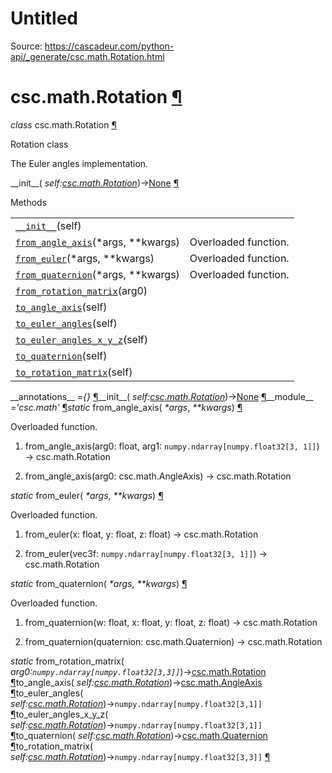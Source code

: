 # Untitled

Source: https://cascadeur.com/python-api/_generate/csc.math.Rotation.html

# csc.math.Rotation [¶](https://cascadeur.com/python-api/_generate/csc.math.Rotation.html\#csc-math-rotation "Permalink to this heading")

_class_ csc.math.Rotation [¶](https://cascadeur.com/python-api/_generate/csc.math.Rotation.html#csc.math.Rotation "Permalink to this definition")

Rotation class

The Euler angles implementation.

\_\_init\_\_( _self:[csc.math.Rotation](https://cascadeur.com/python-api/csc.html#csc.math.Rotation "csc.math.Rotation")_)→[None](https://docs.python.org/3/library/constants.html#None "(in Python v3.13)") [¶](https://cascadeur.com/python-api/_generate/csc.math.Rotation.html#csc.math.Rotation.__init__ "Permalink to this definition")

Methods

|     |     |
| --- | --- |
| [`__init__`](https://cascadeur.com/python-api/csc.html#csc.math.Rotation.__init__ "csc.math.Rotation.__init__")(self) |  |
| [`from_angle_axis`](https://cascadeur.com/python-api/csc.html#csc.math.Rotation.from_angle_axis "csc.math.Rotation.from_angle_axis")(\*args, \*\*kwargs) | Overloaded function. |
| [`from_euler`](https://cascadeur.com/python-api/csc.html#csc.math.Rotation.from_euler "csc.math.Rotation.from_euler")(\*args, \*\*kwargs) | Overloaded function. |
| [`from_quaternion`](https://cascadeur.com/python-api/csc.html#csc.math.Rotation.from_quaternion "csc.math.Rotation.from_quaternion")(\*args, \*\*kwargs) | Overloaded function. |
| [`from_rotation_matrix`](https://cascadeur.com/python-api/csc.html#csc.math.Rotation.from_rotation_matrix "csc.math.Rotation.from_rotation_matrix")(arg0) |  |
| [`to_angle_axis`](https://cascadeur.com/python-api/csc.html#csc.math.Rotation.to_angle_axis "csc.math.Rotation.to_angle_axis")(self) |  |
| [`to_euler_angles`](https://cascadeur.com/python-api/csc.html#csc.math.Rotation.to_euler_angles "csc.math.Rotation.to_euler_angles")(self) |  |
| [`to_euler_angles_x_y_z`](https://cascadeur.com/python-api/csc.html#csc.math.Rotation.to_euler_angles_x_y_z "csc.math.Rotation.to_euler_angles_x_y_z")(self) |  |
| [`to_quaternion`](https://cascadeur.com/python-api/csc.html#csc.math.Rotation.to_quaternion "csc.math.Rotation.to_quaternion")(self) |  |
| [`to_rotation_matrix`](https://cascadeur.com/python-api/csc.html#csc.math.Rotation.to_rotation_matrix "csc.math.Rotation.to_rotation_matrix")(self) |  |

\_\_annotations\_\_ _={}_ [¶](https://cascadeur.com/python-api/_generate/csc.math.Rotation.html#csc.math.Rotation.__annotations__ "Permalink to this definition")\_\_init\_\_( _self:[csc.math.Rotation](https://cascadeur.com/python-api/csc.html#csc.math.Rotation "csc.math.Rotation")_)→[None](https://docs.python.org/3/library/constants.html#None "(in Python v3.13)") [¶](https://cascadeur.com/python-api/_generate/csc.math.Rotation.html#id0 "Permalink to this definition")\_\_module\_\_ _='csc.math'_ [¶](https://cascadeur.com/python-api/_generate/csc.math.Rotation.html#csc.math.Rotation.__module__ "Permalink to this definition")_static_ from\_angle\_axis( _\*args_, _\*\*kwargs_) [¶](https://cascadeur.com/python-api/_generate/csc.math.Rotation.html#csc.math.Rotation.from_angle_axis "Permalink to this definition")

Overloaded function.

1. from\_angle\_axis(arg0: float, arg1: `numpy.ndarray[numpy.float32[3, 1]]`) -> csc.math.Rotation

2. from\_angle\_axis(arg0: csc.math.AngleAxis) -> csc.math.Rotation


_static_ from\_euler( _\*args_, _\*\*kwargs_) [¶](https://cascadeur.com/python-api/_generate/csc.math.Rotation.html#csc.math.Rotation.from_euler "Permalink to this definition")

Overloaded function.

1. from\_euler(x: float, y: float, z: float) -> csc.math.Rotation

2. from\_euler(vec3f: `numpy.ndarray[numpy.float32[3, 1]]`) -> csc.math.Rotation


_static_ from\_quaternion( _\*args_, _\*\*kwargs_) [¶](https://cascadeur.com/python-api/_generate/csc.math.Rotation.html#csc.math.Rotation.from_quaternion "Permalink to this definition")

Overloaded function.

1. from\_quaternion(w: float, x: float, y: float, z: float) -> csc.math.Rotation

2. from\_quaternion(quaternion: csc.math.Quaternion) -> csc.math.Rotation


_static_ from\_rotation\_matrix( _arg0:`numpy.ndarray[numpy.float32[3,3]]`_)→[csc.math.Rotation](https://cascadeur.com/python-api/csc.html#csc.math.Rotation "csc.math.Rotation") [¶](https://cascadeur.com/python-api/_generate/csc.math.Rotation.html#csc.math.Rotation.from_rotation_matrix "Permalink to this definition")to\_angle\_axis( _self:[csc.math.Rotation](https://cascadeur.com/python-api/csc.html#csc.math.Rotation "csc.math.Rotation")_)→[csc.math.AngleAxis](https://cascadeur.com/python-api/csc.html#csc.math.AngleAxis "csc.math.AngleAxis") [¶](https://cascadeur.com/python-api/_generate/csc.math.Rotation.html#csc.math.Rotation.to_angle_axis "Permalink to this definition")to\_euler\_angles( _self:[csc.math.Rotation](https://cascadeur.com/python-api/csc.html#csc.math.Rotation "csc.math.Rotation")_)→`numpy.ndarray[numpy.float32[3,1]]` [¶](https://cascadeur.com/python-api/_generate/csc.math.Rotation.html#csc.math.Rotation.to_euler_angles "Permalink to this definition")to\_euler\_angles\_x\_y\_z( _self:[csc.math.Rotation](https://cascadeur.com/python-api/csc.html#csc.math.Rotation "csc.math.Rotation")_)→`numpy.ndarray[numpy.float32[3,1]]` [¶](https://cascadeur.com/python-api/_generate/csc.math.Rotation.html#csc.math.Rotation.to_euler_angles_x_y_z "Permalink to this definition")to\_quaternion( _self:[csc.math.Rotation](https://cascadeur.com/python-api/csc.html#csc.math.Rotation "csc.math.Rotation")_)→[csc.math.Quaternion](https://cascadeur.com/python-api/csc.html#csc.math.Quaternion "csc.math.Quaternion") [¶](https://cascadeur.com/python-api/_generate/csc.math.Rotation.html#csc.math.Rotation.to_quaternion "Permalink to this definition")to\_rotation\_matrix( _self:[csc.math.Rotation](https://cascadeur.com/python-api/csc.html#csc.math.Rotation "csc.math.Rotation")_)→`numpy.ndarray[numpy.float32[3,3]]` [¶](https://cascadeur.com/python-api/_generate/csc.math.Rotation.html#csc.math.Rotation.to_rotation_matrix "Permalink to this definition")
